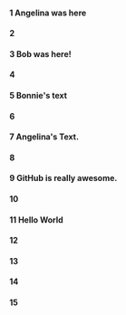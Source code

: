 #### 1 Angelina was here
#### 2
#### 3  Bob was here!
#### 4
#### 5 Bonnie's text
#### 6
#### 7 Angelina's Text.
#### 8
#### 9 GitHub is really awesome.
#### 10
#### 11 Hello World
#### 12
#### 13
#### 14
#### 15